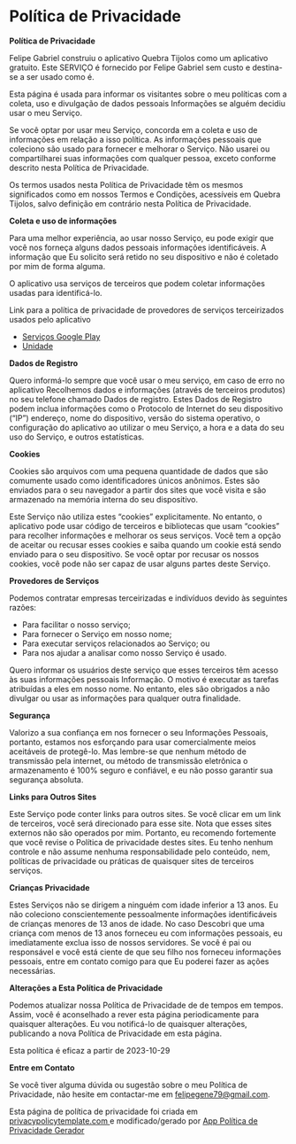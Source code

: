 # Política de Privacidade

<strong><font style="vertical-align: inherit;"><font style="vertical-align: inherit;">Política de Privacidade</font></font></strong> <p><font style="vertical-align: inherit;"><font style="vertical-align: inherit;">
                  Felipe Gabriel construiu o aplicativo Quebra Tijolos como
                  um aplicativo gratuito. Este SERVIÇO é fornecido por
                  Felipe Gabriel sem custo e destina-se a ser usado como
                  é.
                </font></font></p> <p><font style="vertical-align: inherit;"><font style="vertical-align: inherit;">
                  Esta página é usada para informar os visitantes sobre o meu
                  políticas com a coleta, uso e divulgação de dados pessoais
                  Informações se alguém decidiu usar o meu Serviço.
                </font></font></p> <p><font style="vertical-align: inherit;"><font style="vertical-align: inherit;">
                  Se você optar por usar meu Serviço, concorda em
                  a coleta e uso de informações em relação a isso
                  política. As informações pessoais que coleciono são
                  usado para fornecer e melhorar o Serviço. Não usarei ou compartilharei suas informações com
                  qualquer pessoa, exceto conforme descrito nesta Política de Privacidade.
                </font></font></p> <p><font style="vertical-align: inherit;"><font style="vertical-align: inherit;">
                  Os termos usados nesta Política de Privacidade têm os mesmos significados
                  como em nossos Termos e Condições, acessíveis em
                  Quebra Tijolos, salvo definição em contrário nesta Política de Privacidade.
                </font></font></p> <p><strong><font style="vertical-align: inherit;"><font style="vertical-align: inherit;">Coleta e uso de informações</font></font></strong></p> <p><font style="vertical-align: inherit;"><font style="vertical-align: inherit;">
                  Para uma melhor experiência, ao usar nosso Serviço, eu
                  pode exigir que você nos forneça alguns dados pessoais
                  informações identificáveis. A informação que
                  Eu solicito será retido no seu dispositivo e não é coletado por mim de forma alguma.
                </font></font></p> <div><p><font style="vertical-align: inherit;"><font style="vertical-align: inherit;">
                    O aplicativo usa serviços de terceiros que podem coletar
                    informações usadas para identificá-lo.
                  </font></font></p> <p><font style="vertical-align: inherit;"><font style="vertical-align: inherit;">
                    Link para a política de privacidade de provedores de serviços terceirizados usados
                    pelo aplicativo
                  </font></font></p> <ul><li><a href="https://www.google.com/policies/privacy/" target="_blank" rel="noopener noreferrer"><font style="vertical-align: inherit;"><font style="vertical-align: inherit;">Serviços Google Play</font></font></a></li><!----><!----><!----><!----><!----><!----><!----><!----><!----><!----><li><a href="https://unity3d.com/legal/privacy-policy" target="_blank" rel="noopener noreferrer"><font style="vertical-align: inherit;"><font style="vertical-align: inherit;">Unidade</font></font></a></li><!----><!----><!----><!----><!----><!----><!----><!----><!----><!----><!----><!----><!----><!----><!----><!----><!----></ul></div> <p><strong><font style="vertical-align: inherit;"><font style="vertical-align: inherit;">Dados de Registro</font></font></strong></p> <p><font style="vertical-align: inherit;"><font style="vertical-align: inherit;">
                  Quero informá-lo sempre que você
                  usar o meu serviço, em caso de erro no aplicativo
                  Recolhemos dados e informações (através de terceiros
                  produtos) no seu telefone chamado Dados de registro. Estes Dados de Registro podem
                  inclua informações como o Protocolo de Internet do seu dispositivo
                  (“IP”) endereço, nome do dispositivo, versão do sistema operativo, o
                  configuração do aplicativo ao utilizar o meu Serviço,
                  a hora e a data do seu uso do Serviço, e outros
                  estatísticas.
                </font></font></p> <p><strong><font style="vertical-align: inherit;"><font style="vertical-align: inherit;">Cookies</font></font></strong></p> <p><font style="vertical-align: inherit;"><font style="vertical-align: inherit;">
                  Cookies são arquivos com uma pequena quantidade de dados que são
                  comumente usado como identificadores únicos anônimos. Estes são enviados
                  para o seu navegador a partir dos sites que você visita e são
                  armazenado na memória interna do seu dispositivo.
                </font></font></p> <p><font style="vertical-align: inherit;"><font style="vertical-align: inherit;">
                  Este Serviço não utiliza estes “cookies” explicitamente. No entanto,
                  o aplicativo pode usar código de terceiros e bibliotecas que usam
                  “cookies” para recolher informações e melhorar os seus serviços.
                  Você tem a opção de aceitar ou recusar esses cookies
                  e saiba quando um cookie está sendo enviado para o seu dispositivo. Se você
                  optar por recusar os nossos cookies, você pode não ser capaz de usar alguns
                  partes deste Serviço.
                </font></font></p> <p><strong><font style="vertical-align: inherit;"><font style="vertical-align: inherit;">Provedores de Serviços</font></font></strong></p> <p><font style="vertical-align: inherit;"><font style="vertical-align: inherit;">
                  Podemos contratar empresas terceirizadas e
                  indivíduos devido às seguintes razões:
                </font></font></p> <ul><li><font style="vertical-align: inherit;"><font style="vertical-align: inherit;">Para facilitar o nosso serviço;</font></font></li> <li><font style="vertical-align: inherit;"><font style="vertical-align: inherit;">Para fornecer o Serviço em nosso nome;</font></font></li> <li><font style="vertical-align: inherit;"><font style="vertical-align: inherit;">Para executar serviços relacionados ao Serviço; ou</font></font></li> <li><font style="vertical-align: inherit;"><font style="vertical-align: inherit;">Para nos ajudar a analisar como nosso Serviço é usado.</font></font></li></ul> <p><font style="vertical-align: inherit;"><font style="vertical-align: inherit;">
                  Quero informar os usuários deste serviço
                  que esses terceiros têm acesso às suas informações pessoais
                  Informação. O motivo é executar as tarefas atribuídas a
                  eles em nosso nome. No entanto, eles são obrigados a não
                  divulgar ou usar as informações para qualquer outra finalidade.
                </font></font></p> <p><strong><font style="vertical-align: inherit;"><font style="vertical-align: inherit;">Segurança</font></font></strong></p> <p><font style="vertical-align: inherit;"><font style="vertical-align: inherit;">
                  Valorizo a sua confiança em nos fornecer o seu
                  Informações Pessoais, portanto, estamos nos esforçando para usar comercialmente
                  meios aceitáveis de protegê-lo. Mas lembre-se que nenhum método
                  de transmissão pela internet, ou método de transmissão eletrônica
                  o armazenamento é 100% seguro e confiável, e eu não posso
                  garantir sua segurança absoluta.
                </font></font></p> <p><strong><font style="vertical-align: inherit;"><font style="vertical-align: inherit;">Links para Outros Sites</font></font></strong></p> <p><font style="vertical-align: inherit;"><font style="vertical-align: inherit;">
                  Este Serviço pode conter links para outros sites. Se você clicar em
                  um link de terceiros, você será direcionado para esse site. Nota
                  que esses sites externos não são operados por mim.
                  Portanto, eu recomendo fortemente que você revise o
                  Política de privacidade destes sites. Eu tenho
                  nenhum controle e não assume nenhuma responsabilidade pelo conteúdo, nem,
                  políticas de privacidade ou práticas de quaisquer sites de terceiros
                  serviços.
                </font></font></p> <p><strong><font style="vertical-align: inherit;"><font style="vertical-align: inherit;">Crianças Privacidade</font></font></strong></p> <div><p><font style="vertical-align: inherit;"><font style="vertical-align: inherit;">
                    Estes Serviços não se dirigem a ninguém com idade inferior a 13 anos.
                    Eu não coleciono conscientemente pessoalmente
                    informações identificáveis de crianças menores de 13 anos de idade. No caso
                    Descobri que uma criança com menos de 13 anos forneceu
                    eu com informações pessoais, eu imediatamente
                    exclua isso de nossos servidores. Se você é pai ou responsável
                    e você está ciente de que seu filho nos forneceu
                    informações pessoais, entre em contato comigo para que
                    Eu poderei fazer as ações necessárias.
                  </font></font></p></div> <!----> <p><strong><font style="vertical-align: inherit;"><font style="vertical-align: inherit;">Alterações a Esta Política de Privacidade</font></font></strong></p> <p><font style="vertical-align: inherit;"><font style="vertical-align: inherit;">
                  Podemos atualizar nossa Política de Privacidade de
                  de tempos em tempos. Assim, você é aconselhado a rever esta página
                  periodicamente para quaisquer alterações. Eu vou
                  notificá-lo de quaisquer alterações, publicando a nova Política de Privacidade em
                  esta página.
                </font></font></p> <p><font style="vertical-align: inherit;"><font style="vertical-align: inherit;">Esta política é eficaz a partir de 2023-10-29</font></font></p> <p><strong><font style="vertical-align: inherit;"><font style="vertical-align: inherit;">Entre em Contato</font></font></strong></p> <p><font style="vertical-align: inherit;"><font style="vertical-align: inherit;">
                  Se você tiver alguma dúvida ou sugestão sobre o meu
                  Política de Privacidade, não hesite em contactar-me em felipegene79@gmail.com.
                </font></font></p> <p><font style="vertical-align: inherit;"><font style="vertical-align: inherit;">Esta página de política de privacidade foi criada em </font></font><a href="https://privacypolicytemplate.net" target="_blank" rel="noopener noreferrer"><font style="vertical-align: inherit;"><font style="vertical-align: inherit;">privacypolicytemplate.com </font></font></a><font style="vertical-align: inherit;"><font style="vertical-align: inherit;">e modificado/gerado por </font></font><a href="https://app-privacy-policy-generator.nisrulz.com/" target="_blank" rel="noopener noreferrer"><font style="vertical-align: inherit;"><font style="vertical-align: inherit;">App Política de Privacidade Gerador</font></font></a></p>
